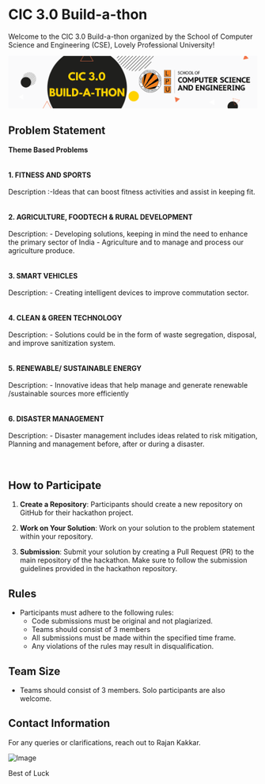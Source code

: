 # CIC 3.0 Build-a-thon

Welcome to the CIC 3.0 Build-a-thon organized by the School of Computer Science and Engineering (CSE), Lovely Professional University!

![Image](Picturethumbnail.png)
## Problem Statement

<!-- [Brief description of the problem participants will be solving during the hackathon. It should be clear, concise, and provide enough context for participants to understand the challenge.] -->
**Theme Based Problems** <br><br><br>
**1.⁠ ⁠FITNESS AND SPORTS** <br><br>
Description :-Ideas that can boost fitness activities and assist in keeping fit.<br><br><br>
**2.	 AGRICULTURE, FOODTECH & RURAL DEVELOPMENT** <br><br>
Description: - Developing solutions, keeping in mind the need to enhance the primary sector of India - Agriculture and to manage and process our agriculture produce. <br><br><br>
**3.	 SMART VEHICLES** <br><br>
Description: - Creating intelligent devices to improve commutation sector. <br><br><br>
**4.	 CLEAN & GREEN TECHNOLOGY** <br><br>
Description: - Solutions could be in the form of waste segregation, disposal, and improve sanitization system. <br><br><br>
**5.	 RENEWABLE/ SUSTAINABLE ENERGY** <br><br>
Description: - Innovative ideas that help manage and generate renewable /sustainable sources more efficiently <br><br><br>
**6.	 DISASTER MANAGEMENT** <br><br>
Description: - Disaster management includes ideas related to risk mitigation, Planning and management before, after or during a disaster. <br><br><br>

## How to Participate

1. **Create a Repository**: Participants should create a new repository on GitHub for their hackathon project.

2. **Work on Your Solution**: Work on your solution to the problem statement within your repository.

3. **Submission**: Submit your solution by creating a Pull Request (PR) to the main repository of the hackathon. Make sure to follow the submission guidelines provided in the hackathon repository.

## Rules

- Participants must adhere to the following rules:
  - Code submissions must be original and not plagiarized.
  - Teams should consist of 3 members
  - All submissions must be made within the specified time frame.
  - Any violations of the rules may result in disqualification.

## Team Size

- Teams should consist of 3 members. Solo participants are also welcome.


## Contact Information

For any queries or clarifications, reach out to Rajan Kakkar.

  ![Image](https://github.com/rajankakkar01/CIC-3.0-Build-a-thon/blob/main/CIC%203.0%20Hackathon.png)

Best of Luck
